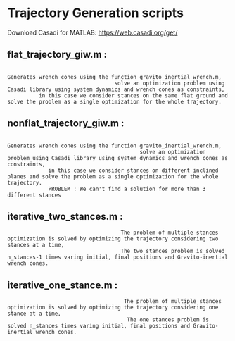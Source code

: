 # Trajectory Generation scripts
Download Casadi for MATLAB: https://web.casadi.org/get/

## flat_trajectory_giw.m :                                                    
                                                                           Generates wrench cones using the function gravito_inertial_wrench.m,
                                      solve an optimization problem using Casadi library using system dynamics and wrench cones as constraints,
              in this case we consider stances on the same flat ground and solve the problem as a single optimization for the whole trajectory. 


## nonflat_trajectory_giw.m :                                                         
                                                                                   Generates wrench cones using the function gravito_inertial_wrench.m,
                                              solve an optimization problem using Casadi library using system dynamics and wrench cones as constraints,
                 in this case we consider stances on different inclined planes and solve the problem as a single optimization for the whole trajectory. 
                 PROBLEM : We can't find a solution for more than 3 different stances

## iterative_two_stances.m :               
                                        The problem of multiple stances optimization is solved by optimizing the trajectory considering two stances at a time,
                                        The two stances problem is solved n_stances-1 times varing initial, final positions and Gravito-inertial wrench cones.
                                        
## iterative_one_stance.m :                
                                         The problem of multiple stances optimization is solved by optimizing the trajectory considering one stance at a time,
                                          The one stances problem is solved n_stances times varing initial, final positions and Gravito-inertial wrench cones.
       
